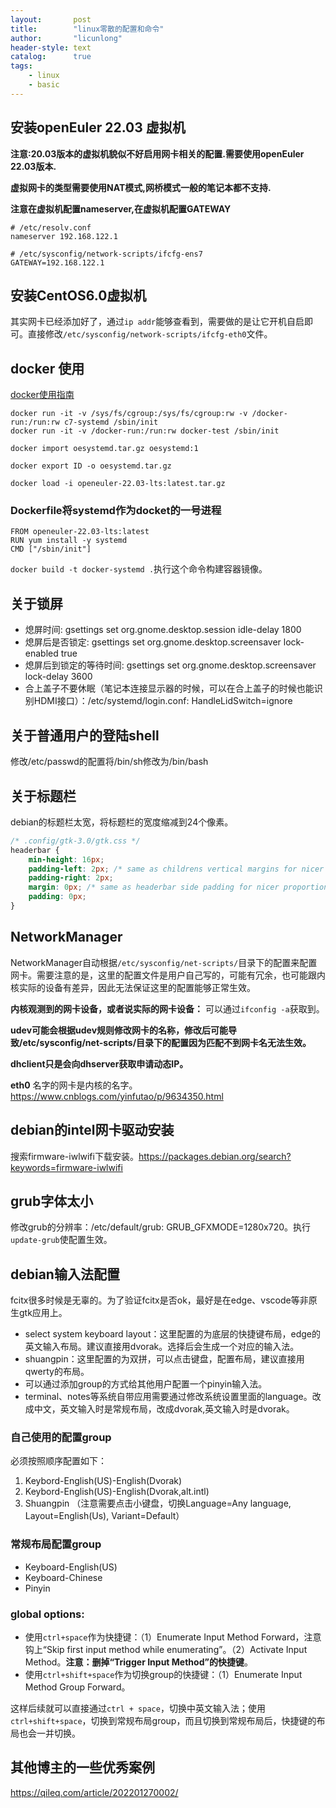 ```yaml
---
layout:       post
title:        "linux零散的配置和命令"
author:       "licunlong"
header-style: text
catalog:      true
tags:
    - linux
    - basic
---
```


## 安装openEuler 22.03 虚拟机

**注意:20.03版本的虚拟机貌似不好启用网卡相关的配置.需要使用openEuler 22.03版本.**

**虚拟网卡的类型需要使用NAT模式,网桥模式一般的笔记本都不支持.**

**注意在虚拟机配置nameserver,在虚拟机配置GATEWAY**

```shell
# /etc/resolv.conf
nameserver 192.168.122.1
```

```shell
# /etc/sysconfig/network-scripts/ifcfg-ens7
GATEWAY=192.168.122.1
```

## 安装CentOS6.0虚拟机

其实网卡已经添加好了，通过`ip addr`能够查看到，需要做的是让它开机自启即可。直接修改`/etc/sysconfig/network-scripts/ifcfg-eth0`文件。

## docker 使用

[docker使用指南](https://yeasy.gitbook.io/docker_practice/)

```shell
docker run -it -v /sys/fs/cgroup:/sys/fs/cgroup:rw -v /docker-run:/run:rw c7-systemd /sbin/init
docker run -it -v /docker-run:/run:rw docker-test /sbin/init
```

```shell
docker import oesystemd.tar.gz oesystemd:1
```

```shell
docker export ID -o oesystemd.tar.gz
```

```shell
docker load -i openeuler-22.03-lts:latest.tar.gz
```

### Dockerfile将systemd作为docket的一号进程

```shell
FROM openeuler-22.03-lts:latest
RUN yum install -y systemd
CMD ["/sbin/init"]
```
`docker build -t docker-systemd .`执行这个命令构建容器镜像。


## 关于锁屏

* 熄屏时间: gsettings set org.gnome.desktop.session idle-delay 1800
* 熄屏后是否锁定: gsettings set org.gnome.desktop.screensaver lock-enabled true
* 熄屏后到锁定的等待时间: gsettings set org.gnome.desktop.screensaver lock-delay 3600
* 合上盖子不要休眠（笔记本连接显示器的时候，可以在合上盖子的时候也能识别HDMI接口）：/etc/systemd/login.conf: HandleLidSwitch=ignore

## 关于普通用户的登陆shell

修改/etc/passwd的配置将/bin/sh修改为/bin/bash

## 关于标题栏

debian的标题栏太宽，将标题栏的宽度缩减到24个像素。

```css
/* .config/gtk-3.0/gtk.css */
headerbar {
    min-height: 16px;
    padding-left: 2px; /* same as childrens vertical margins for nicer proportions */
    padding-right: 2px;
    margin: 0px; /* same as headerbar side padding for nicer proportions */
    padding: 0px;
}
```

## NetworkManager

NetworkManager自动根据`/etc/sysconfig/net-scripts/`目录下的配置来配置网卡。需要注意的是，这里的配置文件是用户自己写的，可能有冗余，也可能跟内核实际的设备有差异，因此无法保证这里的配置能够正常生效。

**内核观测到的网卡设备，或者说实际的网卡设备：** 可以通过`ifconfig -a`获取到。

**udev可能会根据udev规则修改网卡的名称，修改后可能导致/etc/sysconfig/net-scripts/目录下的配置因为匹配不到网卡名无法生效。**

**dhclient只是会向dhserver获取申请动态IP。**

**eth0** 名字的网卡是内核的名字。<https://www.cnblogs.com/yinfutao/p/9634350.html>

## debian的intel网卡驱动安装

搜索firmware-iwlwifi下载安装。<https://packages.debian.org/search?keywords=firmware-iwlwifi>

## grub字体太小

修改grub的分辨率：/etc/default/grub: GRUB_GFXMODE=1280x720。执行`update-grub`使配置生效。

## debian输入法配置

fcitx很多时候是无辜的。为了验证fcitx是否ok，最好是在edge、vscode等非原生gtk应用上。

* select system keyboard layout：这里配置的为底层的快捷键布局，edge的英文输入布局。建议直接用dvorak。选择后会生成一个对应的输入法。
* shuangpin：这里配置的为双拼，可以点击键盘，配置布局，建议直接用qwerty的布局。
* 可以通过添加group的方式给其他用户配置一个pinyin输入法。
* terminal、notes等系统自带应用需要通过修改系统设置里面的language。改成中文，英文输入时是常规布局，改成dvorak,英文输入时是dvorak。

### 自己使用的配置group

必须按照顺序配置如下：

1. Keybord-English(US)-English(Dvorak)
2. Keybord-English(US)-English(Dvorak,alt.intl)
3. Shuangpin （注意需要点击小键盘，切换Language=Any language, Layout=English(Us), Variant=Default）

### 常规布局配置group

* Keyboard-English(US)
* Keyboard-Chinese
* Pinyin

### global options:

* 使用`ctrl+space`作为快捷键：（1）Enumerate Input Method Forward，注意钩上“Skip first input method while enumerating”。（2）Activate Input Method。**注意：删掉“Trigger Input Method”的快捷键**。
* 使用`ctrl+shift+space`作为切换group的快捷键：（1）Enumerate Input Method Group Forward。

这样后续就可以直接通过`ctrl + space`，切换中英文输入法；使用`ctrl+shift+space`，切换到常规布局group，而且切换到常规布局后，快捷键的布局也会一并切换。

## 其他博主的一些优秀案例

<https://qileq.com/article/202201270002/>
